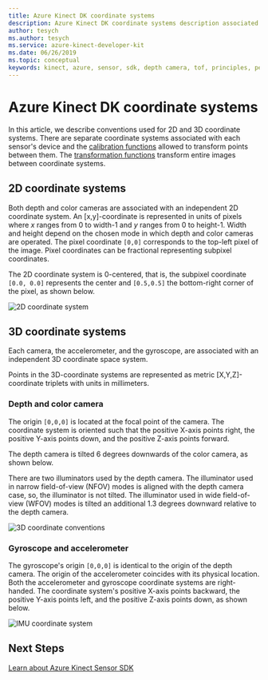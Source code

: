 ```yaml
---
title: Azure Kinect DK coordinate systems
description: Azure Kinect DK coordinate systems description associated with Azure DK sensors
author: tesych
ms.author: tesych
ms.service: azure-kinect-developer-kit
ms.date: 06/26/2019
ms.topic: conceptual
keywords: kinect, azure, sensor, sdk, depth camera, tof, principles, performance, invalidation
---
```


# Azure Kinect DK coordinate systems

In this article, we describe conventions used for 2D and 3D coordinate systems.  There are separate coordinate systems associated with each sensor's device and the [calibration functions](use-calibration-functions.md) allowed to transform points between them. The [transformation functions](use-image-transformation.md) transform entire images between coordinate systems.  

## 2D coordinate systems

 Both depth and color cameras are associated with an independent 2D coordinate system. An [x,y]-coordinate is represented in units of pixels where *x* ranges from 0 to width-1 and *y* ranges from 0 to height-1. Width and height depend on the chosen mode in which depth and color cameras are operated. The pixel coordinate `[0,0]` corresponds to the top-left pixel of the image. Pixel coordinates can be fractional representing subpixel coordinates.

The 2D coordinate system is 0-centered, that is, the subpixel coordinate `[0.0, 0.0]` represents the center and `[0.5,0.5]` the bottom-right corner of the pixel, as shown below.

   ![2D coordinate system](./media/concepts/concepts-coordinate-systems/coordinate-systems-sdk-2d-system.png)

## 3D coordinate systems

Each camera, the accelerometer, and the gyroscope, are associated with an independent 3D coordinate space system.

Points in the 3D-coordinate systems are represented as metric [X,Y,Z]-coordinate triplets with units in millimeters.

### Depth and color camera

The origin `[0,0,0]` is located at the focal point of the camera. The coordinate system is oriented such that the positive X-axis points right, the positive Y-axis points down, and the positive Z-axis points forward.

The depth camera is tilted 6 degrees downwards of the color camera, as shown below. 

There are two illuminators used by the depth camera. The illuminator used in narrow field-of-view (NFOV) modes is aligned with the depth camera case, so, the illuminator is not tilted. The illuminator used in wide field-of-view (WFOV) modes is tilted an additional 1.3 degrees downward relative to the depth camera.

![3D coordinate conventions](./media/concepts/concepts-coordinate-systems/coordinate-systems-camera-features.png)

### Gyroscope and accelerometer

The gyroscope's origin `[0,0,0]` is identical to the origin of the depth camera. The origin of the accelerometer coincides with its physical location. Both the accelerometer and gyroscope  coordinate systems are right-handed. The coordinate system's positive X-axis points backward, the positive Y-axis points left, and the positive Z-axis points down, as shown below.

![IMU coordinate system](./media/concepts/concepts-coordinate-systems/coordinate-systems-gyroscope.png)

## Next Steps

[Learn about Azure Kinect Sensor SDK](about-sensor-sdk.md)